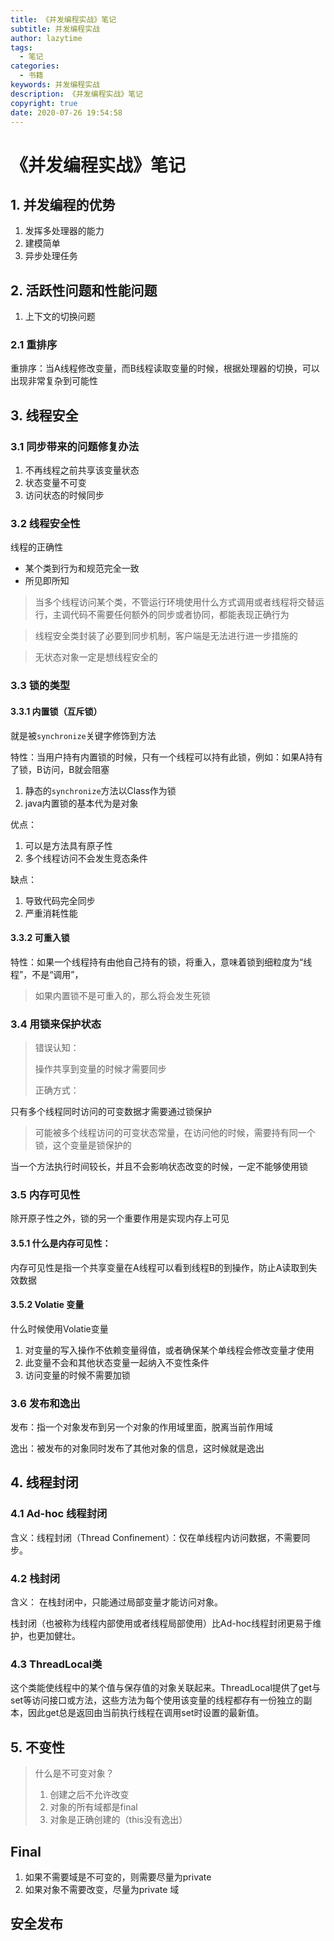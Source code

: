 ```yaml
---
title: 《并发编程实战》笔记
subtitle: 并发编程实战
author: lazytime
tags:
  - 笔记
categories:
  - 书籍
keywords: 并发编程实战
description: 《并发编程实战》笔记
copyright: true
date: 2020-07-26 19:54:58
---
```


# 《并发编程实战》笔记

## 1. 并发编程的优势

1. 发挥多处理器的能力
2. 建模简单
3. 异步处理任务

## 2. 活跃性问题和性能问题

1. 上下文的切换问题

### 2.1 重排序

重排序：当A线程修改变量，而B线程读取变量的时候，根据处理器的切换，可以出现非常复杂到可能性

<!-- more -->

## 3. 线程安全

### 3.1 同步带来的问题修复办法

1. 不再线程之前共享该变量状态
2. 状态变量不可变
3. 访问状态的时候同步

### 3.2 线程安全性

线程的正确性

- 某个类到行为和规范完全一致
- 所见即所知

> 当多个线程访问某个类，不管运行环境使用什么方式调用或者线程将交替运行，主调代码不需要任何额外的同步或者协同，都能表现正确行为

> 线程安全类封装了必要到同步机制，客户端是无法进行进一步措施的

> 无状态对象一定是想线程安全的

### 3.3 锁的类型

#### 3.3.1 内置锁（互斥锁）

就是被`synchronize`关键字修饰到方法

特性：当用户持有内置锁的时候，只有一个线程可以持有此锁，例如：如果A持有了锁，B访问，B就会阻塞

1. 静态的`synchronize`方法以Class作为锁
2. java内置锁的基本代为是对象

优点：

1. 可以是方法具有原子性
2. 多个线程访问不会发生竞态条件

缺点：

1. 导致代码完全同步
2. 严重消耗性能

#### 3.3.2 可重入锁

特性：如果一个线程持有由他自己持有的锁，将重入，意味着锁到细粒度为“线程”，不是“调用”，

> 如果内置锁不是可重入的，那么将会发生死锁

### 3.4 用锁来保护状态

> 错误认知：
>
> 操作共享到变量的时候才需要同步
>
> 正确方式：

只有多个线程同时访问的可变数据才需要通过锁保护

> 可能被多个线程访问的可变状态常量，在访问他的时候，需要持有同一个锁，这个变量是锁保护的

当一个方法执行时间较长，并且不会影响状态改变的时候，一定不能够使用锁

### 3.5 内存可见性

除开原子性之外，锁的另一个重要作用是实现内存上可见

#### 3.5.1 什么是内存可见性：

内存可见性是指一个共享变量在A线程可以看到线程B的到操作，防止A读取到失效数据

#### 3.5.2 Volatie 变量

什么时候使用Volatie变量

1. 对变量的写入操作不依赖变量得值，或者确保某个单线程会修改变量才使用
2. 此变量不会和其他状态变量一起纳入不变性条件
3. 访问变量的时候不需要加锁

### 3.6 发布和逸出

发布：指一个对象发布到另一个对象的作用域里面，脱离当前作用域

逸出：被发布的对象同时发布了其他对象的信息，这时候就是逸出

## 4. 线程封闭

### 4.1 Ad-hoc 线程封闭

含义：线程封闭（Thread Confinement）：仅在单线程内访问数据，不需要同步。

### 4.2 栈封闭

含义： 在栈封闭中，只能通过局部变量才能访问对象。

栈封闭（也被称为线程内部使用或者线程局部使用）比Ad-hoc线程封闭更易于维护，也更加健壮。

### 4.3 ThreadLocal类

这个类能使线程中的某个值与保存值的对象关联起来。ThreadLocal提供了get与set等访问接口或方法，这些方法为每个使用该变量的线程都存有一份独立的副本，因此get总是返回由当前执行线程在调用set时设置的最新值。

## 5. 不变性

> 什么是不可变对象？
>
> 1. 创建之后不允许改变
> 2. 对象的所有域都是final
> 3. 对象是正确创建的（this没有逸出）

## Final

1. 如果不需要域是不可变的，则需要尽量为private
2. 如果对象不需要改变，尽量为private 域

## 安全发布
